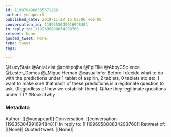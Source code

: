 ```yaml
---
id: 1199704960335671296
author: yudapearl
published_date: 2019-11-27 15:02:06 +00:00
conversation_id: 1199353049916948481
in_reply_to: 1199695808834293760
retweet: None
quoted_tweet: None
type: tweet
tags:

---
```


@LucyStats @AnjaLeist @rohitpojha @EpiEllie @AbbyCScience @Lester_Domes @_MiguelHernan @casualinfer Before I decide what to do with the predictions under 1 tablet of aspirin, 2 tablets, 0 tablets etc etc, I want to make sure that each of these predictions is a legitimate question to ask. (Regardless of how we establish them). Q:Are they legitimate questions under TT? #Bookofwhy

### Metadata

Author: [[@yudapearl]]
Conversation: [[conversation-1199353049916948481]]
In reply to: [[1199695808834293760]]
Retweet of: [[None]]
Quoted tweet: [[None]]
